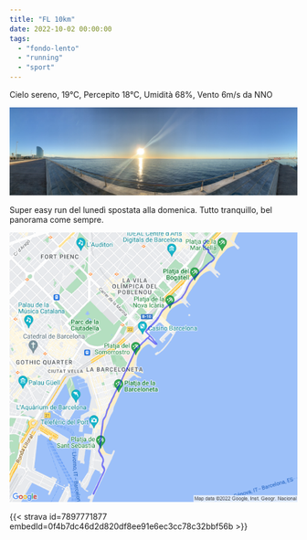 ```yaml
---
title: "FL 10km"
date: 2022-10-02 00:00:00
tags: 
  - "fondo-lento"
  - "running"
  - "sport"
---
```


Cielo sereno, 19°C, Percepito 18°C, Umidità 68%, Vento 6m/s da NNO

![](images/IMG_0453.jpg)

Super easy run del lunedì spostata alla domenica. Tutto tranquillo, bel panorama come sempre.

![](images/20221002-activity-map.png)

{{< strava id=7897771877 embedId=0f4b7dc46d2d820df8ee91e6ec3cc78c32bbf56b >}}
